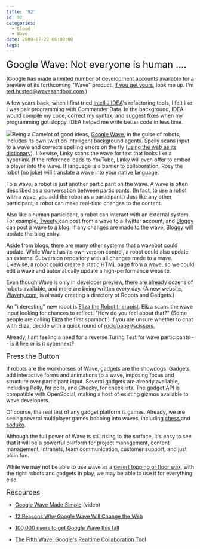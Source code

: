 ```yaml
---
title: '92'
id: 92
categories:
  - Cloud
  - Wave
date: 2009-07-23 06:00:00
tags:
---
```


<span style="font-size:180%;">Google Wave: Not everyone is human ....</span>

(Google has made a limited number of development accounts available for a preview of its forthcoming "Wave" product. [If you get yours](https://services.google.com/fb/forms/wavesignup/), look me up. I'm ted.husted@wavesandbox.com.)

A few years back, when I first tried [IntelliJ IDEA](http://www.jetbrains.com/)'s refactoring tools, I felt like I was pair programming with Commander Data. In the background, IDEA would compile my code, correct my syntax, and suggest fixes when my programming got sloppy. IDEA helped me write better code in less time.

[![](https://tedhusted.files.wordpress.com/2009/07/29e4c-waveiquette.png)](http://blog-wave.appspot.com/jaaron)Being a Camelot of good ideas, [Google Wave](http://tedhusted.blogspot.com/2009/07/fifth-wave-googles-real-time.html), in the guise of robots, includes its own twist on intelligent background agents. Spelly scans input to a wave and corrects spelling errors on the fly ([using the web as its dictionary](http://sheenonline.biz/2009/06/12-reasons-why-google-wave-will-change-the-web/)). Likewise, Linky scans the wave for text that looks like a hyperlink. If the reference leads to YouTube, Linky will even offer to embed a player into the wave. If language is a barrier to collaboration, Rosy the robot (no joke) will translate a wave into your native language.

To a wave, a robot is just another participant on the wave. A wave is often described as a conversation between participants. (In fact, to use a robot with a wave, you add the robot as a participant.) Just like any other participant, a robot can make real-time changes to the content.

Also like a human participant, a robot can interact with an external system. For example, [Tweety ](http://wavety.com/tweety-google-wave-robot/)[ ](http://wavety.com/tweety-google-wave-robot/)can post from a wave to a Twitter account, and [Bloggy](http://wavety.com/bloggy-robot/)  can post a wave to a blog. If any changes are made to the wave, Bloggy will update the blog entry.

Aside from blogs, there are many other systems that a wavebot could update. While Wave has its own version control, a robot could also update an external Subversion repository with all changes made to a wave. Likewise, a robot could create a static HTML page from a wave, so we could edit a wave and automatically update a high-performance website.

Even though Wave is only in developer preview, there are already dozens of robots available, and more are being written every day. (A new website, [Wavety.com](http://wavety.com/), is already creating a directory of Robots and Gadgets.)

An "interesting" new robot is [Eliza the Robot therapist](http://wavety.com/eliza-robot/). Eliza scans the wave input looking for chances to reflect. "How do you feel about that?" (Some people are calling Eliza the first spambot!) If you are unsure whether to chat with Eliza, decide with a quick round of [rock/paper/scissors](http://wavety.com/roshambo-robot/)[.](http://wavety.com/roshambo-robot/)

Already, I am feeling a need for a reverse Turing Test for wave participants -- is it live or is it cybernext?

<span style="font-size:130%;">Press the Button</span>

If robots are the workhorses of Wave, gadgets are the showdogs. Gadgets add interactive forms and animations to a wave, imposing focus and structure over participant input.  Several gadgets are already available, including Polly, for polls, and Checky, for checklists. The gadget API is compatible with OpenSocial, making a host of existing gizmos available to wave developers.

Of course, the real test of any gadget platform is games. Already, we are seeing several multiplayer games bobbing into waves, including [chess ](http://wavety.com/play-chess-gadget/)and [soduko](http://wavety.com/sudoku-gadget/).

Although the full power of Wave is still rising to the surface, it's easy to see that it will be a powerful platform for project management, content management, intranets, team communication, customer support, and just plain fun.

While we may not be able to use wave as a [desert topping or floor wax](http://snltranscripts.jt.org/75/75ishimmer.phtml), with the right robots and gadgets in play, we may be able to use it for everything else.

<span style="font-size:130%;">Resources </span>

*   [Google Wave Made Simple](http://www.google.com/url?sa=D&amp;q=http%3A%2F%2Fwww.youtube.com%2Fwatch%3Fv%3DMS9AbePnE08)<span></span> (video)
*   [12 Reasons Why Google Wave Will Change the Web](http://sheenonline.biz/2009/06/12-reasons-why-google-wave-will-change-the-web/)
*   [100,000 users to get Google Wave this fall](http://news.cnet.com/8301-27076_3-10291968-248.html)

*   [The Fifth Wave: Google's Realtime Collaboration Tool](http://tedhusted.blogspot.com/2009/07/fifth-wave-googles-real-time.html)